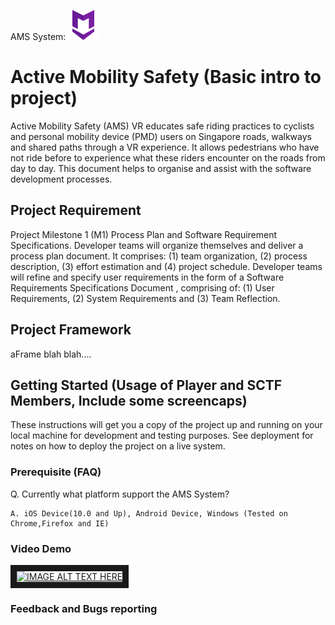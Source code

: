 AMS System: 
![alt text](https://github.com/adam-p/markdown-here/raw/master/src/common/images/icon48.png "Logo Title Text 1")


# Active Mobility Safety (Basic intro to project)

Active Mobility Safety (AMS) VR educates safe riding practices to cyclists and personal mobility device (PMD) users on Singapore roads, walkways and shared paths through a VR experience. It allows pedestrians who have not ride before to experience what these riders encounter on the roads from day to day. This document helps to organise and assist with the software development processes.

## Project Requirement
Project Milestone 1 (M1)  Process Plan and Software Requirement Specifications. Developer teams will organize themselves and deliver a process plan document. It comprises: (1) team organization, (2) process description, (3) effort estimation and (4) project schedule. Developer teams will refine and specify user requirements in the form of a Software Requirements Specifications Document , comprising of: (1) User Requirements, (2) System Requirements and (3) Team Reflection.

## Project Framework
aFrame blah blah....

## Getting Started (Usage of Player and SCTF Members, Include some screencaps)

These instructions will get you a copy of the project up and running on your local machine for development and testing purposes. See deployment for notes on how to deploy the project on a live system.

### Prerequisite (FAQ)

Q. Currently what platform support the AMS System?

```
A. iOS Device(10.0 and Up), Android Device, Windows (Tested on Chrome,Firefox and IE)
```


### Video Demo
<a href="http://www.youtube.com/watch?feature=player_embedded&v=v=HEd4S-fE0I8
" target="_blank"><img src="http://img.youtube.com/vi/v=HEd4S-fE0I8/0.jpg" 
alt="IMAGE ALT TEXT HERE" width="240" height="180" border="10" /></a>


### Feedback and Bugs reporting
